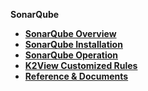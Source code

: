 <strong>SonarQube<strong>

<ul>
<li><a href="/articles/COE/SonarQube/01_Overview/01_Overview.md">SonarQube Overview</a></li>
<li><a href="/articles/COE/SonarQube/02_Installation/01_Installation.md">SonarQube Installation</a></li>
<li><a href="/articles/COE/SonarQube/03_Operation/01_Scan.md">SonarQube Operation</a></li>
<li><a href="/articles/COE/SonarQube/04_K2View_Customized_Rules/01_General_Rules.md">K2View Customized Rules</a></li>
<li><a href="/articles/COE/SonarQube/05_Reference_and_Document/01_Reference.md">Reference & Documents</a></li>
</ul>


